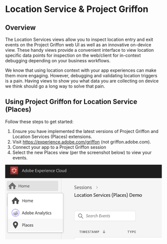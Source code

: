 # Location Service & Project Griffon

## Overview

The Location Services views allow you to inspect location entry and exit events on the Project Griffon web UI as well as an innovative on-device view. These handy views provide a convenient interface to view location specific data points for inspection on the web/client for in-context debugging depending on your business workflows.

We know that using location context with your app experiences can make them more engaging. However, debugging and validating location triggers is a pain. Having views to show you what data you are collecting on device we think should go a long way to solve that pain.

## Using Project Griffon for Location Service \(Places\)

Follow these steps to get started:

1. Ensure you have implemented the latest versions of Project Griffon and Location Services \(Places\) extensions.
2. Visit https://experience.adobe.com/griffon \(not griffon.adobe.com\).
3. Connect your app to a Project Griffon session
4. Select the new Places view \(per the screenshot below\) to view your events.

![](../../../.gitbook/assets/screen-shot-2020-01-13-at-8.53.24-pm.png)

